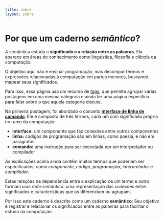 ```yaml
---
title: sobre
layout: sobre 
---
```


# Por que um caderno *semântico*?

A semântica estuda o **significado e a relação entre as palavras**. Ela aparece em áreas do conhecimento como linguística, filosofia e ciência da computação.

O objetivo aqui não é ensinar programação, mas decompor termos e expressões relacionadas à computação em partes menores, buscando mapear seus significados.

Para isso, essa página usa um recurso de _[tags](/tags)_, que permite agrupar várias postagens em uma mesma categoria e ainda ter uma página específica para falar sobre o que aquela categoria discute.

Na primeira postagem, foi abordado o conceito **[interface de linha de comando](/tags/ilc)**. Ele é composto de três termos, cada um com significado próprio no ramo da computação:

* **interface:** um componente que faz conexões entre outros componentes
* **linha:** códigos de programação são em linhas, como poesia, e não em parágrafos
* **comando:** uma instrução para ser executada por um interpretador ou compilador

As explicações acima ainda contêm muitos termos que poderiam ser especificados, como *componente*, *código*, *programação*, *interpretador* e *compilador*. 

Estas relações de dependência entre a explicação de um termo e outro formam uma *rede semântica*: uma representação das conexões entre significados e características que os diferenciam ou agrupam.

Por isso este caderno é descrito como um caderno **semântico**: Seu objetivo é registrar e relacionar os significados entre as palavras para facilitar o estudo da computação.

